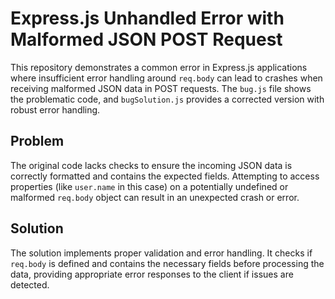 # Express.js Unhandled Error with Malformed JSON POST Request

This repository demonstrates a common error in Express.js applications where insufficient error handling around `req.body` can lead to crashes when receiving malformed JSON data in POST requests. The `bug.js` file shows the problematic code, and `bugSolution.js` provides a corrected version with robust error handling.

## Problem

The original code lacks checks to ensure the incoming JSON data is correctly formatted and contains the expected fields.  Attempting to access properties (like `user.name` in this case) on a potentially undefined or malformed `req.body` object can result in an unexpected crash or error.

## Solution

The solution implements proper validation and error handling. It checks if `req.body` is defined and contains the necessary fields before processing the data, providing appropriate error responses to the client if issues are detected.